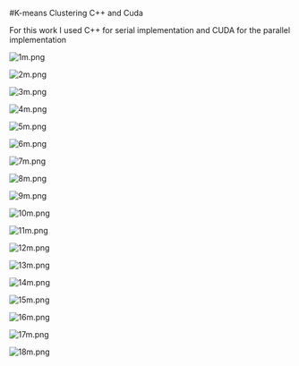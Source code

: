 #K-means Clustering C++ and Cuda

For this work I used C++ for serial implementation and CUDA for the parallel implementation

![1m.png](e856071cea4e302a5b5592ef5c40f463-0.jpg)

![2m.png](e856071cea4e302a5b5592ef5c40f463-1.jpg)

![3m.png](e856071cea4e302a5b5592ef5c40f463-2.jpg)

![4m.png](e856071cea4e302a5b5592ef5c40f463-3.jpg)

![5m.png](e856071cea4e302a5b5592ef5c40f463-4.jpg)

![6m.png](e856071cea4e302a5b5592ef5c40f463-5.jpg)

![7m.png](e856071cea4e302a5b5592ef5c40f463-6.jpg)

![8m.png](e856071cea4e302a5b5592ef5c40f463-7.jpg)

![9m.png](e856071cea4e302a5b5592ef5c40f463-8.jpg)

![10m.png](e856071cea4e302a5b5592ef5c40f463-9.jpg)

![11m.png](e856071cea4e302a5b5592ef5c40f463-10.jpg)

![12m.png](e856071cea4e302a5b5592ef5c40f463-11.jpg)

![13m.png](e856071cea4e302a5b5592ef5c40f463-12.jpg)

![14m.png](e856071cea4e302a5b5592ef5c40f463-13.jpg)

![15m.png](e856071cea4e302a5b5592ef5c40f463-14.jpg)

![16m.png](e856071cea4e302a5b5592ef5c40f463-15.jpg)

![17m.png](e856071cea4e302a5b5592ef5c40f463-16.jpg)

![18m.png](e856071cea4e302a5b5592ef5c40f463-17.jpg)	